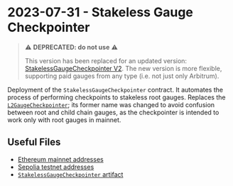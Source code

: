 # 2023-07-31 - Stakeless Gauge Checkpointer

> ⚠️ **DEPRECATED: do not use** ⚠️
>
> This version has been replaced for an updated version: [StakelessGaugeCheckpointer V2](../../tasks/20230915-stakeless-gauge-checkpointer-v2/). The new version is more flexible, supporting paid gauges from any type (i.e. not just only Arbitrum).

Deployment of the `StakelessGaugeCheckpointer` contract. It automates the process of performing checkpoints to stakeless root gauges.
Replaces the [`L2GaugeCheckpointer`](../20230527-l2-gauge-checkpointer/); its former name was changed to avoid confusion between root and child chain gauges, as the checkpointer is intended to work only with root gauges in mainnet.

## Useful Files

- [Ethereum mainnet addresses](./output/mainnet.json)
- [Sepolia testnet addresses](./output/sepolia.json)
- [`StakelessGaugeCheckpointer` artifact](./artifact/StakelessGaugeCheckpointer.json)
